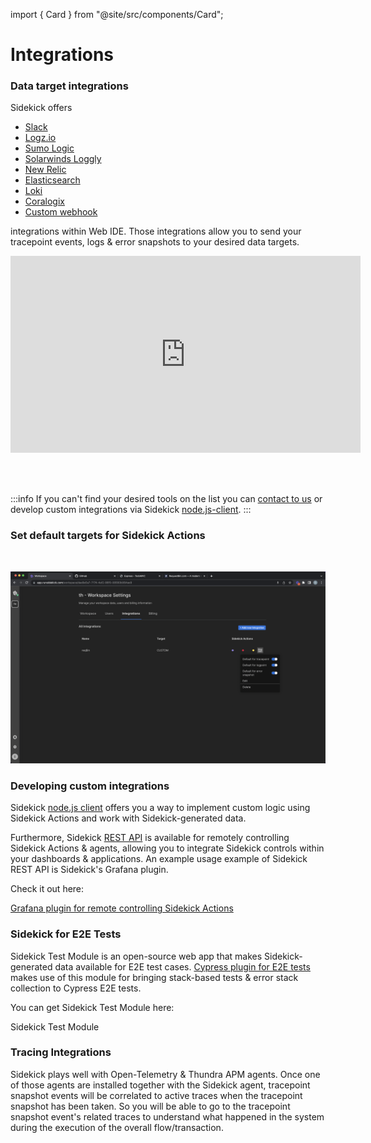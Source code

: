 import { Card } from "@site/src/components/Card";


# Integrations

### Data target integrations

Sidekick offers

* [Slack](slack-integration.md)
* [Logz.io](logz.io-integration.md)
* [Sumo Logic](sumo-logic-integration.md)
* [Solarwinds Loggly](solarwinds-loggly-integration.md)
* [New Relic](new-relic-integration.md)
* [Elasticsearch](elasticsearch-integration.md)
* [Loki](loki-integration.md)
* [Coralogix](coralogix-integration.md)
* [Custom webhook](webhook-integration.md)

integrations within Web IDE. Those integrations allow you to send your tracepoint events, logs & error snapshots to your desired data targets.


<iframe width="560" height="315" src="https://www.youtube.com/embed/HW9Shpbfi6M" title="YouTube video player" frameborder="0" allow="accelerometer; autoplay; clipboard-write; encrypted-media; gyroscope; picture-in-picture; web-share" allowfullscreen></iframe>

<br></br>

:::info
If you can't find your desired tools on the list you can [contact to us](https://www.runsidekick.com/contact-us) or develop custom integrations via Sidekick [node.js-client](../node.js-client "mention").
:::


### Set default targets for Sidekick Actions

<figure><img src="" alt="" /><figcaption></figcaption></figure>

![](../../.gitbook/assets/Screen_Shot_2023-01-03_at_10_17_02.png)


### Developing custom integrations

Sidekick [node.js client](../node.js-client "mention") offers you a way to implement custom logic using Sidekick Actions and work with Sidekick-generated data.

Furthermore, Sidekick [REST API](../rest-api "mention") is available for remotely controlling Sidekick Actions & agents, allowing you to integrate Sidekick controls within your dashboards & applications. An example usage example of Sidekick REST API is Sidekick's Grafana plugin.

Check it out here:

[Grafana plugin for remote controlling Sidekick Actions](../grafana-plugin-for-remote-controlling-sidekick-actions "mention")



### Sidekick for E2E Tests

Sidekick Test Module is an open-source web app that makes Sidekick-generated data available for E2E test cases. [Cypress plugin for E2E tests](../cypress-plugin-for-e2e-tests "mention") makes use of this module for bringing stack-based tests & error stack collection to Cypress E2E tests.

You can get Sidekick Test Module here:

<div className="w-full cols-1">
<Card title="GitHub - @runsidekick/sidekick-test-module" target="https://github.com/runsidekick/sidekick-test-module" isNewWindow={true}>
  <p class="italic"> Sidekick Test Module </p>

</Card>
</div>

### Tracing Integrations

Sidekick plays well with Open-Telemetry & Thundra APM agents. Once one of those agents are installed together with the Sidekick agent, tracepoint snapshot events will be correlated to active traces when the tracepoint snapshot has been taken. So you will be able to go to the tracepoint snapshot event's related traces to understand what happened in the system during the execution of the overall flow/transaction.















